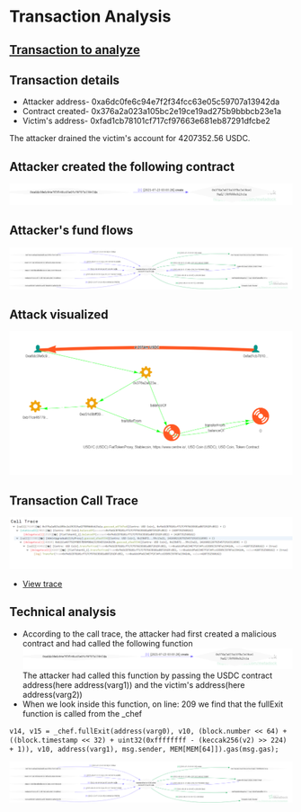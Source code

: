 # Transaction Analysis
## [Transaction to analyze](https://etherscan.io/tx/0xb4e17296635461d2ca5a26a9fa4aaeb24e073e0eb83a2fc6a207c1f97767a1b9)

## Transaction details
- Attacker address- 0xa6dc0fe6c94e7f2f34fcc63e05c59707a13942da
- Contract created- 0x376a2a023a105bc2e19ce19ad275b9bbbcb23e1a
- Victim's address- 0xfad1cb78101cf717cf97663e681eb87291dfcbe2

The attacker drained the victim's account for 4207352.56 USDC.

## Attacker created the following contract
![](/images/attack1.png)

## Attacker's fund flows 
![](/images/attack2.png)

## Attack visualized
![](/images/attack3.png)

## Transaction Call Trace
![](/images/trace.png)
- [View trace](https://tx.eth.samczsun.com/ethereum/0xb4e17296635461d2ca5a26a9fa4aaeb24e073e0eb83a2fc6a207c1f97767a1b9)

## Technical analysis
- According to the call trace, the attacker had first created a malicious contract and had called the following function
![](/images/attack1.png)
The attacker had called this function by passing the USDC contract address(here address(varg1)) and the victim's address(here address(varg2))
- When we look inside this function, on line: 209 we find that the fullExit function is called from the _chef
```
v14, v15 = _chef.fullExit(address(varg0), v10, (block.number << 64) + ((block.timestamp << 32) + uint32(0xffffffff - (keccak256(v2) >> 224) + 1)), v10, address(varg1), msg.sender, MEM[MEM[64]]).gas(msg.gas);
```
![](/images/attack2.png)
